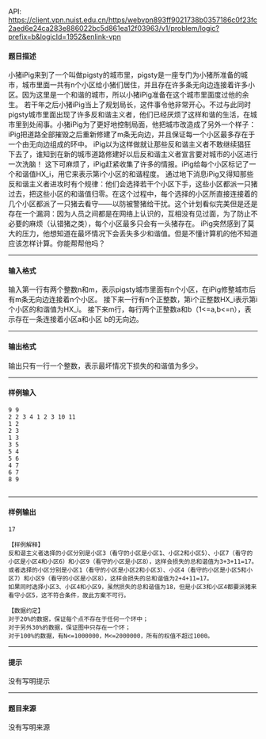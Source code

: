 API: https://client.vpn.nuist.edu.cn/https/webvpn893ff9021738b0357186c0f23fc2aed6e24ca283e886022bc5d861ea12f03963/v1/problem/logic?prefix=b&logicId=1952&enlink-vpn

#### 题目描述

小猪iPig来到了一个叫做pigsty的城市里，pigsty是一座专门为小猪所准备的城市，城市里面一共有n个小区给小猪们居住，并且存在许多条无向边连接着许多小区。因为这里是一个和谐的城市，所以小猪iPig准备在这个城市里面度过他的余生。 若干年之后小猪iPig当上了规划局长，这件事令他非常开心。不过与此同时pigsty城市里面出现了许多反和谐主义者，他们已经厌烦了这样和谐的生活，在城市里到处闹事。小猪iPig为了更好地控制局面，他把城市改造成了另外一个样子：iPig把道路全部摧毁之后重新修建了m条无向边，并且保证每一个小区最多存在于一个由无向边组成的环中。 iPig以为这样做就让那些反和谐主义者不敢继续猖狂下去了，谁知到在新的城市道路修建好以后反和谐主义者宣言要对城市的小区进行一次洗脑！ 这下可麻烦了，iPig赶紧收集了许多的情报。iPig给每个小区标记了一个和谐值HX\_i，用它来表示第i个小区的和谐程度。 通过地下消息iPig又得知那些反和谐主义者进攻时有个规律：他们会选择若干个小区下手，这些小区都派一只猪过去，把这些小区的和谐值归零。在这个过程中，每个选择的小区所直接连接着的几个小区都派了一只猪去看守——以防被警猪给干扰。这个计划看似完美但是还是存在一个漏洞：因为人员之间都是在网络上认识的，互相没有见过面，为了防止不必要的麻烦（认错猪之类），每个小区最多只会有一头猪存在。 iPig突然感到了莫大的压力，他想知道在最坏情况下会丢失多少和谐值。但是不懂计算机的他不知道应该怎样计算。你能帮帮他吗？

---

#### 输入格式

输入第一行有两个整数n和m，表示pigsty城市里面有n个小区，在iPig修整城市后有m条无向边连接着n个小区。 接下来一行有n个正整数，第i个正整数HX\_i表示第i个小区的和谐值为HX\_i。 接下来m行，每行两个正整数a和b（1<=a,b<=n），表示存在一条连接着小区a和小区 b的无向边。

---

#### 输出格式

输出只有一行一个整数，表示最坏情况下损失的和谐值为多少。

---

#### 样例输入
```
9 9
2 2 3 4 1 2 3 10 11
1 2
2 3
1 3
3 5
5 4
5 6
4 7
6 7
8 9


```

---

#### 样例输出
```
17

【样例解释】
反和谐主义者选择的小区分别是小区3（看守的小区是小区1、小区2和小区5）、小区7（看守的小区是小区4和小区6）和小区9（看守的小区是小区8），这样会损失的总和谐值为3+3+11=17。
或者选择的小区分别是小区1（看守的小区是小区2和小区3）、小区4（看守的小区是小区5和小区7）和小区9（看守的小区是小区8），这样会损失的总和谐值为2+4+11=17。
如果同时选择小区3、小区4和小区9，虽然损失的总和谐值为18，但是小区3和小区4都要派猪来看守小区5，这不符合条件，故此方案不可行。

【数据约定】
对于20%的数据，保证每个点不存在于任何一个环中；
对于另外30%的数据，保证图中只存在一个环；
对于100%的数据，有N<=1000000，M<=2000000，所有的权值不超过1000。

```

---

#### 提示

没有写明提示

---

#### 题目来源

没有写明来源